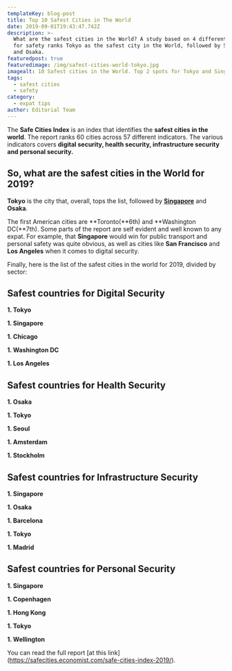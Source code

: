 ```yaml
---
templateKey: blog-post
title: Top 10 Safest Cities in The World
date: 2019-09-01T19:43:47.742Z
description: >-
  What are the safest cities in the World? A study based on 4 different factors
  for safety ranks Tokyo as the safest city in the World, followed by Singapore
  and Osaka.
featuredpost: true
featuredimage: /img/safest-cities-world-tokyo.jpg
imagealt: 10 Safest cities in the World. Top 2 spots for Tokyo and Singapore
tags:
  - safest cities
  - safety
category:
  - expat tips
author: Editorial Team
---
```

The **Safe Cities Index** is an index that identifies the **safest cities in the world**. The report ranks 60 cities across 57 different indicators. The various indicators covers **digital security, health security, infrastructure security and personal security.** 

## So, what are the safest cities in the World for 2019?

**Tokyo** is the city that, overall, tops the list, followed by [**Singapore**](https://www.thexpatmagazine.com/blog/2019-07-13-american-sarah-emery-talks-about-expat-life-in-singapore/)  and **Osaka**.

The first American cities are **Toronto(**6th) and **Washington DC(**7th). Some parts of the report are self evident and well known to any expat. For example, that **Singapore** would win for public transport and personal safety was quite obvious, as well as cities like **San Francisco** and **Los Angeles** when it comes to digital security.

Finally, here is the list of the safest cities in the world for 2019, divided by sector:

## Safest countries for Digital Security

**1. Tokyo**

**1. Singapore**

**1. Chicago**

**1. Washington DC**

**1. Los Angeles**

## Safest countries for Health Security

**1. Osaka**

**1. Tokyo**

**1. Seoul**

**1. Amsterdam**

**1. Stockholm**

## Safest countries for Infrastructure Security

**1. Singapore**

**1. Osaka**

**1. Barcelona**

**1. Tokyo**

**1. Madrid**

## Safest countries for Personal Security

**1. Singapore**

**1. Copenhagen**

**1. Hong Kong**

**1. Tokyo**

**1. Wellington**

You can read the full report \[at this link](https://safecities.economist.com/safe-cities-index-2019/).
